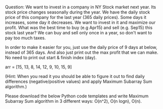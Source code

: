 Question: We want to invest in a company in NY Stock market next year. Its stock price changes seasonally during the year. We have the daily stock price of this company for the last year (365 daily prices). Some days it increases, some day it decreases. We want to invest in it and maximize our profit. What was the best time to buy (e.g Apr15) and sell (e.g. Sep15) this stock last year? We can buy and sell only once in a year, so don't want to pay too much taxes. 

In order to make it easier for you, just use the daily price of 9 days at below, instead of 365 days. And also just print out the max profit that we can make. No need to print out start & finish index (day).

arr = [15, 13, 8, 14, 12, 9, 10, 15, 9]      

(Hint: When you read it you should be able to figure it out to find daily differences (negative/positive values) and apply Maximum Subarray Sum algorithm.)

Please download the below Python code templates and write Maximum Subarray Sum algorithm in 3 different ways: O(n^2), O(n logn), O(n).


